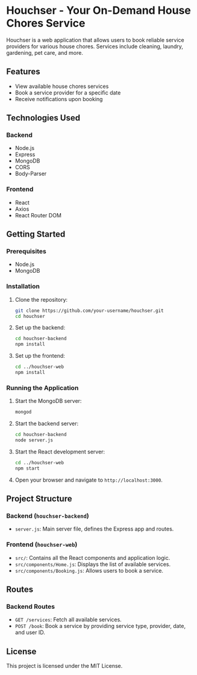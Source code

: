 # Houchser - Your On-Demand House Chores Service

Houchser is a web application that allows users to book reliable service providers for various house chores. Services include cleaning, laundry, gardening, pet care, and more.

## Features

- View available house chores services
- Book a service provider for a specific date
- Receive notifications upon booking

## Technologies Used

### Backend

- Node.js
- Express
- MongoDB
- CORS
- Body-Parser

### Frontend

- React
- Axios
- React Router DOM

## Getting Started

### Prerequisites

- Node.js
- MongoDB

### Installation

1. Clone the repository:
    ```sh
    git clone https://github.com/your-username/houchser.git
    cd houchser
    ```

2. Set up the backend:

    ```sh
    cd houchser-backend
    npm install
    ```

3. Set up the frontend:

    ```sh
    cd ../houchser-web
    npm install
    ```

### Running the Application

1. Start the MongoDB server:
    ```sh
    mongod
    ```

2. Start the backend server:
    ```sh
    cd houchser-backend
    node server.js
    ```

3. Start the React development server:
    ```sh
    cd ../houchser-web
    npm start
    ```

4. Open your browser and navigate to `http://localhost:3000`.

## Project Structure

### Backend (`houchser-backend`)

- `server.js`: Main server file, defines the Express app and routes.

### Frontend (`houchser-web`)

- `src/`: Contains all the React components and application logic.
- `src/components/Home.js`: Displays the list of available services.
- `src/components/Booking.js`: Allows users to book a service.

## Routes

### Backend Routes

- `GET /services`: Fetch all available services.
- `POST /book`: Book a service by providing service type, provider, date, and user ID.

## License

This project is licensed under the MIT License.


